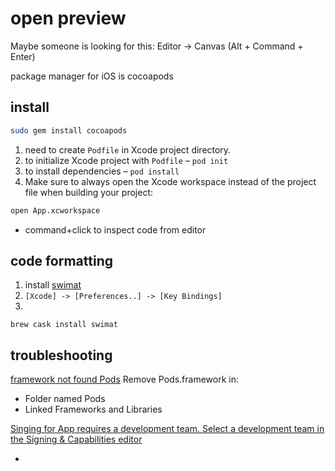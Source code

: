 # open preview

Maybe someone is looking for this: Editor -> Canvas (Alt + Command + Enter)

package manager for iOS is cocoapods

## install

```bash
sudo gem install cocoapods
```

1. need to create `Podfile` in Xcode project directory.
2. to initialize Xcode project with `Podfile` – `pod init`
3. to install dependencies – `pod install`
4. Make sure to always open the Xcode workspace instead of the project file when building your project:

```bash
open App.xcworkspace
```

- command+click to inspect code from editor

## code formatting

1. install [swimat](https://github.com/Jintin/Swimat)
2. `[Xcode] -> [Preferences..] -> [Key Bindings]`
3.

```
brew cask install swimat
```

## troubleshooting

[framework not found Pods](https://stackoverflow.com/questions/29865899/ld-framework-not-found-pods)
Remove Pods.framework in:

- Folder named Pods
- Linked Frameworks and Libraries

[Singing for App requires a development team. Select a development team in the Signing & Capabilities editor](https://stackoverflow.com/questions/39524148/xcode-error-code-signing-is-required-for-product-type-application-in-sdk-ios)

-
